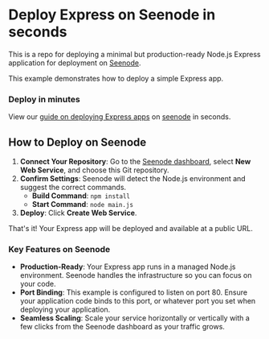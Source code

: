 # Deploy Express on Seenode in seconds

This is a repo for deploying a minimal but production-ready Node.js Express application for deployment on [Seenode](https://seenode.com).

This example demonstrates how to deploy a simple Express app.

### Deploy in minutes
View our [guide on deploying Express apps](https://seenode.com/docs/frameworks/javascript/express/) on [seenode](https://seenode.com) in seconds.


## How to Deploy on Seenode

1.  **Connect Your Repository**: Go to the [Seenode dashboard](https://cloud.seenode.com), select **New Web Service**, and choose this Git repository.
2.  **Confirm Settings**: Seenode will detect the Node.js environment and suggest the correct commands.
    *   **Build Command**: `npm install`
    *   **Start Command**: `node main.js`
3.  **Deploy**: Click **Create Web Service**.

That's it! Your Express app will be deployed and available at a public URL.

### Key Features on Seenode

*   **Production-Ready**: Your Express app runs in a managed Node.js environment. Seenode handles the infrastructure so you can focus on your code.
*   **Port Binding**: This example is configured to listen on port 80. Ensure your application code binds to this port, or whatever port you set when deploying your application.
*   **Seamless Scaling**: Scale your service horizontally or vertically with a few clicks from the Seenode dashboard as your traffic grows.
